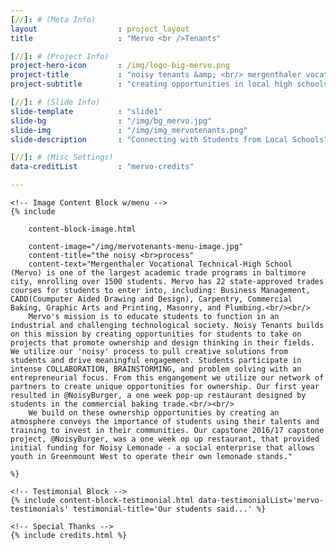```yaml
---
[//]: # (Meta Info)
layout 					: project_layout
title 					: "Mervo <br />Tenants"

[//]: # (Project Info)
project-hero-icon		: /img/logo-big-mervo.png
project-title 			: "noisy tenants &amp; <br/> mergenthaler vocational <br/> technical high school"
project-subtitle 		: "creating opportunities in local high schools"

[//]: # (Slide Info)
slide-template 			: "slide1"
slide-bg 				: "/img/bg_mervo.jpg"
slide-img 				: "/img/img_mervotenants.png"
slide-description 		: "Connecting with Students from Local Schools"

[//]: # (Misc Settings)
data-creditList 		: "mervo-credits"

---
```


<div class="template_wrapper">

	<!-- Image Content Block w/menu -->
	{% include

		content-block-image.html 
		
		content-image="/img/mervotenants-menu-image.jpg" 
		content-title="the noisy <br>process" 
		content-text="Mergenthaler Vocational Technical-High School (Mervo) is one of the largest academic trade programs in baltimore city, enrolling over 1500 students. Mervo has 22 state-approved trades courses for students to enter into, including: Business Management, CADD(Coumputer Aided Drawing and Design), Carpentry, Commercial Baking, Graphic Arts and Printing, Masonry, and Plumbing.<br/><br/>
		Mervo's mission is to educate students to function in an industrial and challenging technological society. Noisy Tenants builds on this mission by creating opportunities for students to take on projects that promote ownership and design thinking in their fields. We utilize our 'noisy' process to pull creative solutions from students and drive meaningful engagement. Students participate in intense COLLABORATION, BRAINSTORMING, and problem solving with an entrepreneurial focus. From this engangement we utilize our network of partners to create unique opportunities for ownership. Our first year resulted in @NoisyBurger, a one week pop-up restaurant designed by students in the commercial baking trade.<br/><br/>
		We build on these ownership opportunities by creating an atmosphere conveys the importance of students using their talents and training to invest in their communities. Our capstone 2016/17 capstone project, @NoisyBurger, was a one week op up restaurant, that provided initial funding for Noisy Lemonade - a social enterprise that allows youth in Greenmount West to operate their own lemonade stands."
		
	%}

	<!-- Testimonial Block -->
	{% include content-block-testimonial.html data-testimonialList='mervo-testimonials' testimonial-title='Our students said...' %}

	<!-- Special Thanks -->
	{% include credits.html %}	
</div>




